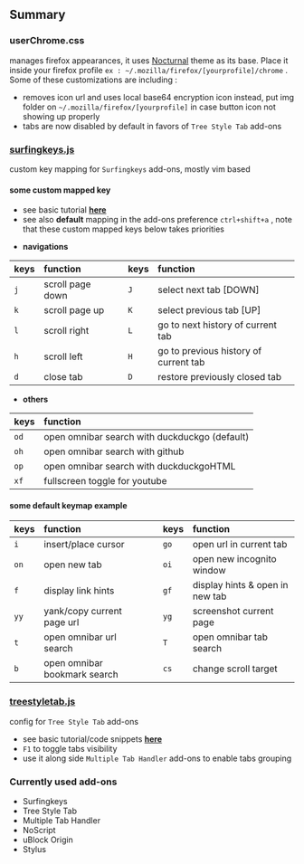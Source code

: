 ## Summary

### userChrome.css
manages firefox appearances, it uses [Nocturnal](https://userstyles.org/styles/105352/nocturnal-firefox-theme-read-description) theme as its base. Place it inside your firefox profile `ex : ~/.mozilla/firefox/[yourprofile]/chrome` . Some of these customizations are including :
- removes icon url and uses local base64 encryption icon instead, put img folder on `~/.mozilla/firefox/[yourprofile]` in case button icon not showing up properly
- tabs are now disabled by default in favors of `Tree Style Tab` add-ons

### [surfingkeys.js]()
custom key mapping for `Surfingkeys` add-ons, mostly vim based    
#### some custom mapped key
* see basic tutorial [**here**](https://github.com/brookhong/Surfingkeys)
* see also **default** mapping in the add-ons preference `ctrl+shift+a` , note that these custom mapped keys below takes priorities
- **navigations**

| keys  | function           |  | keys | function                              |
|:------|:-------------------|:-|:-----|:--------------------------------------|
| `j`   | scroll page down   |  | `J`  | select next tab [DOWN]                |
| `k`   | scroll page up     |  | `K`  | select previous tab [UP]              |
| `l`   | scroll right       |  | `L`  | go to next history of current tab     |
| `h`   | scroll left        |  | `H`  | go to previous history of current tab |
| `d`   | close tab          |  | `D`  | restore previously closed tab         |

- **others**

| keys | function                                       |
|:-----|:-----------------------------------------------|
| `od` | open omnibar search with duckduckgo (default)  |
| `oh` | open omnibar search with github                |
| `op` | open omnibar search with duckduckgoHTML        |
| `xf` | fullscreen toggle for youtube                  |

#### some default keymap example

| keys | function                     |  | keys | function                        |
|:-----|:-----------------------------|:-|:-----|:--------------------------------|
| `i`  | insert/place cursor          |  | `go` | open url in current tab         |
| `on` | open new tab                 |  | `oi` | open new incognito window       |
| `f`  | display link hints           |  | `gf` | display hints & open in new tab |
| `yy` | yank/copy current page url   |  | `yg` | screenshot current page         |
| `t`  | open omnibar url search      |  | `T`  | open omnibar tab search         |
| `b`  | open omnibar bookmark search |  | `cs` | change scroll target            |

### [treestyletab.js]()
config for `Tree Style Tab` add-ons
- see basic tutorial/code snippets [**here**](https://github.com/piroor/treestyletab/wiki/Code-snippets-for-custom-style-rules#for-version-2x)
- `F1` to toggle tabs visibility
- use it along side `Multiple Tab Handler` add-ons to enable tabs grouping

### Currently used add-ons
- Surfingkeys
- Tree Style Tab
- Multiple Tab Handler
- NoScript
- uBlock Origin
- Stylus


